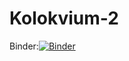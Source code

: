 # Kolokvium-2

Binder:[![Binder](https://mybinder.org/badge_logo.svg)](https://mybinder.org/v2/gh/baze31/Kolokvium-2/HEAD)

